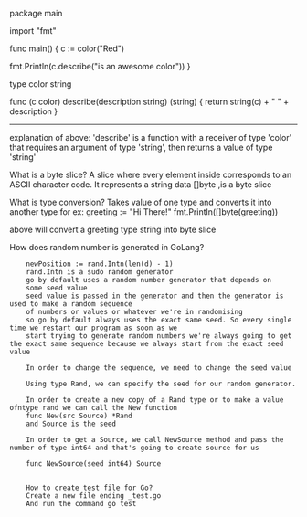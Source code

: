 package main
 
import "fmt"
 
func main() {
   c := color("Red")
 
   fmt.Println(c.describe("is an awesome color"))
}
 
type color string
 
func (c color) describe(description string) (string) {
   return string(c) + " " + description
}
*****************************
explanation of above:
'describe' is a function with a receiver of type 'color' that requires an argument of type 'string', then returns a value of type 'string'


What is a byte slice?
A slice where every element inside corresponds to an ASCII character code.
It represents a string
data []byte ,is a byte slice

What is type conversion?
Takes value of one type and converts it into another type
for ex:
greeting := "Hi There!"
fmt.Println([]byte(greeting))

above will convert a greeting type string into byte slice


How does random number is generated in GoLang?

        newPosition := rand.Intn(len(d) - 1)
        rand.Intn is a sudo random generator
		go by default uses a random number generator that depends on
		some seed value
		seed value is passed in the generator and then the generator is used to make a random sequence
		of numbers or values or whatever we're in randomising
		so go by default always uses the exact same seed. So every single time we restart our program as soon as we
		start trying to generate random numbers we're always going to get the exact same sequence because we always start from the exact seed value

        In order to change the sequence, we need to change the seed value

        Using type Rand, we can specify the seed for our random generator.

        In order to create a new copy of a Rand type or to make a value ofntype rand we can call the New function
        func New(src Source) *Rand
        and Source is the seed

        In order to get a Source, we call NewSource method and pass the number of type int64 and that's going to create source for us

        func NewSource(seed int64) Source


        How to create test file for Go?
        Create a new file ending _test.go
        And run the command go test






